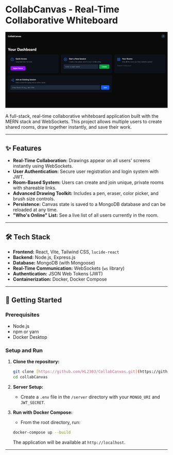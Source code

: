 # CollabCanvas - Real-Time Collaborative Whiteboard

![CollabCanvas Landing Page](/Client/src/assets/images/collabcanvas-landingpage.png)

A full-stack, real-time collaborative whiteboard application built with the MERN stack and WebSockets. This project allows multiple users to create shared rooms, draw together instantly, and save their work.

---

## ✨ Features

-   **Real-Time Collaboration:** Drawings appear on all users' screens instantly using WebSockets.
-   **User Authentication:** Secure user registration and login system with JWT.
-   **Room-Based System:** Users can create and join unique, private rooms with shareable links.
-   **Advanced Drawing Toolkit:** Includes a pen, eraser, color picker, and brush size controls.
-   **Persistence:** Canvas state is saved to a MongoDB database and can be reloaded at any time.
-   **"Who's Online" List:** See a live list of all users currently in the room.

---

## 🛠️ Tech Stack

-   **Frontend:** React, Vite, Tailwind CSS, `lucide-react`
-   **Backend:** Node.js, Express.js
-   **Database:** MongoDB (with Mongoose)
-   **Real-Time Communication:** WebSockets (`ws` library)
-   **Authentication:** JSON Web Tokens (JWT)
-   **Containerization:** Docker, Docker Compose

---

## 🚀 Getting Started

### Prerequisites

-   Node.js
-   npm or yarn
-   Docker Desktop

### Setup and Run

1.  **Clone the repository:**
    ```bash
    git clone [https://github.com/HL2303/CollabCanvas.git](https://github.com/HL2303/CollabCanvas.git)
    cd collabCanvas
    ```

2.  **Server Setup:**
    - Create a `.env` file in the `/server` directory with your `MONGO_URI` and `JWT_SECRET`.

3.  **Run with Docker Compose:**
    - From the root directory, run:
    ```bash
    docker-compose up --build
    ```
    The application will be available at `http://localhost`.

---
